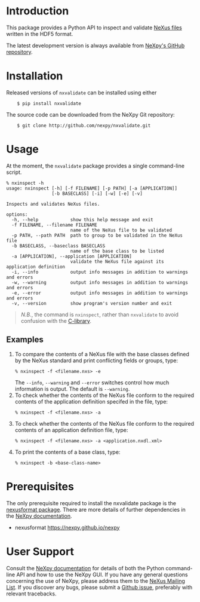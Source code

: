 Introduction
============
This package provides a Python API to inspect and validate [NeXus 
files](http://www.nexusformat.org/) written in the HDF5 format.  

The latest development version is always available from [NeXpy's GitHub
repository](https://github.com/nexpy/nxvalidate).

Installation
============
Released versions of `nxvalidate` can be installed using either

```
    $ pip install nxvalidate
```

The source code can be downloaded from the NeXpy Git repository:

```
    $ git clone http://github.com/nexpy/nxvalidate.git
```

Usage
=====
At the moment, the `nxvalidate` package provides a single command-line script.

```
% nxinspect -h
usage: nxinspect [-h] [-f FILENAME] [-p PATH] [-a [APPLICATION]]
                 [-b BASECLASS] [-i] [-w] [-e] [-v]

Inspects and validates NeXus files.

options:
  -h, --help            show this help message and exit
  -f FILENAME, --filename FILENAME
                        name of the NeXus file to be validated
  -p PATH, --path PATH  path to group to be validated in the NeXus file
  -b BASECLASS, --baseclass BASECLASS
                        name of the base class to be listed
  -a [APPLICATION], --application [APPLICATION]
                        validate the NeXus file against its application definition
  -i, --info            output info messages in addition to warnings and errors
  -w, --warning         output info messages in addition to warnings and errors
  -e, --error           output info messages in addition to warnings and errors
  -v, --version         show program's version number and exit
```

> *N.B.*, the command is `nxinspect`, rather than `nxvalidate` to avoid
> confusion with the [C-library](https://github.com/nexusformat/cnxvalidate).

Examples
--------
1. To compare the contents of a NeXus file with the base classes defined
   by the NeXus standard and print conflicting fields or groups, type:
   ```
   % nxinspect -f <filename.nxs> -e
   ```
   The `--info`, `--warning` and `--error` switches control how much 
   information is output. The default is `--warning`.
2. To check whether the contents of the NeXus file conform to the
   required contents of the application definition specifed in the file,
   type:
   ```
   % nxinspect -f <filename.nxs> -a
   ```
3. To check whether the contents of the NeXus file conform to the
   required contents of an application definition file, type:
   ```
   % nxinspect -f <filename.nxs> -a <application.nxdl.xml>
   ```
4. To print the contents of a base class, type:
   ```
   % nxinspect -b <base-class-name>
   ```

Prerequisites
=============
The only prerequisite required to install the nxvalidate package is the 
[nexusformat package](https://github.com/nexpy/nexusformat). There are 
more details of further dependencies in the 
[NeXpy documentation](http://nexpy.github.io/nexpy).

* nexusformat          https://nexpy.github.io/nexpy

User Support
============
Consult the [NeXpy documentation](https://nexpy.github.io/nexpy) for details 
of both the Python command-line API and how to use the NeXpy GUI. If you have 
any general questions concerning the use of NeXpy, please address 
them to the 
[NeXus Mailing List](http:s//download.nexusformat.org/doc/html/mailinglist.html). 
If you discover any bugs, please submit a 
[Github issue](https://github.com/nexpy/nxvalidate/issues), preferably with 
relevant tracebacks.
